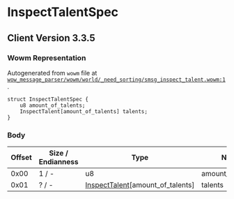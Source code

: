 # InspectTalentSpec

## Client Version 3.3.5

### Wowm Representation

Autogenerated from `wowm` file at [`wow_message_parser/wowm/world/_need_sorting/smsg_inspect_talent.wowm:1`](https://github.com/gtker/wow_messages/tree/main/wow_message_parser/wowm/world/_need_sorting/smsg_inspect_talent.wowm#L1).
```rust,ignore
struct InspectTalentSpec {
    u8 amount_of_talents;
    InspectTalent[amount_of_talents] talents;
}
```
### Body

| Offset | Size / Endianness | Type | Name | Description | Comment |
| ------ | ----------------- | ---- | ---- | ----------- | ------- |
| 0x00 | 1 / - | u8 | amount_of_talents |  |  |
| 0x01 | ? / - | [InspectTalent](inspecttalent.md)[amount_of_talents] | talents |  |  |

